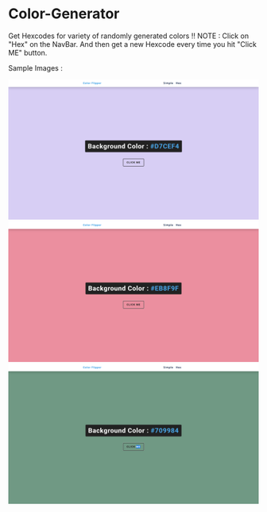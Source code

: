 # Color-Generator
Get Hexcodes for variety of randomly generated colors !!
NOTE : Click on "Hex" on the NavBar. And then get a new Hexcode every time you hit "Click ME" button.

Sample Images :

![alt text](https://github.com/apex-blaze/Color-Generator/blob/main/setup/imgs/Screenshot%20(355).png)
![alt text](https://github.com/apex-blaze/Color-Generator/blob/main/setup/imgs/Screenshot%20(356).png)
![alt text](https://github.com/apex-blaze/Color-Generator/blob/main/setup/imgs/Screenshot%20(357).png)
